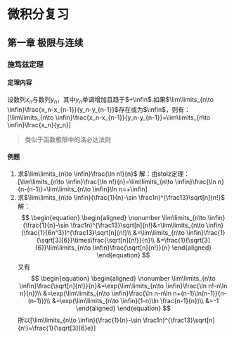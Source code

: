 # 微积分复习
## 第一章 极限与连续
### 施笃兹定理
#### 定理内容
设数列${x_n}$与数列${y_n}$，其中${y_n}$单调增加且趋于$+\infin$.如果$\lim\limits_{n\to \infin}\frac{x_n-x_{n-1}}{y_n-y_{n-1}}$存在或为$\infin$，则有：
\[\lim\limits_{n\to \infin}\frac{x_n-x_{n-1}}{y_n-y_{n-1}}=\lim\limits_{n\to \infin}\frac{x_n}{y_n}\]
>类似于函数极限中的洛必达法则
#### 例题
1. 求$\lim\limits_{n\to \infin}\frac{\ln n!}{n}$
解：由stolz定理：\[\lim\limits_{n\to \infin}\frac{\ln n!}{n}=\lim\limits_{n\to \infin}\frac{\ln n}{n-(n-1)}=\lim\limits_{n\to \infin}\ln n=+\infin\]
2. 求$\lim\limits_{n\to \infin}(\frac{1}{n}-\sin \frac1n)^{\frac13}\sqrt[n]{n!}$\
解：
$$
\begin{equation}
\begin{aligned}
    \nonumber
	\lim\limits_{n\to \infin}(\frac{1}{n}-\sin \frac1n)^{\frac13}\sqrt[n]{n!}&=\lim\limits_{n\to \infin}(\frac{1}{6n^3})^{\frac13}\sqrt[n]{n!}\\
    &=\lim\limits_{n\to \infin}\frac{1}{\sqrt[3]{6}}\times\frac{\sqrt[n]{n!}}{n}\\
    &=\frac{1}{\sqrt[3]{6}}\lim\limits_{n\to \infin}\frac{\sqrt[n]{n!}}{n}
\end{aligned}
\end{equation}
$$
又有
$$
\begin{equation}
\begin{aligned}
    \nonumber
	\lim\limits_{n\to \infin}\frac{\sqrt[n]{n!}}{n}&=\exp(\lim\limits_{n\to \infin}\frac{\ln n!-n\ln n}{n})\\
    &=\exp(\lim\limits_{n\to \infin}\frac{\ln n-n\ln n+(n-1)\ln(n-1)}{n-(n-1)})\\
    &=\exp(\lim\limits_{n\to \infin}(1-n)\ln \frac{n-1}{n})\\
    &=-1
\end{aligned}
\end{equation}
$$
所以\[\lim\limits_{n\to \infin}(\frac{1}{n}-\sin \frac1n)^{\frac13}\sqrt[n]{n!}=\frac{1}{\sqrt[3]{6}e}\]